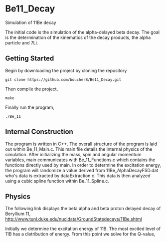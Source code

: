 # Be11_Decay
Simulation of 11Be decay

The initial code is the simulation of the alpha-delayed beta decay.
The goal is the determination of the kinematics of the decay products, the alpha particle and 7Li.

## Getting Started
Begin by downloading the project by cloning the repository

```
git clone https://github.com/boucherB/Be11_Decay.git
```
Then compile the project,
```
make
```
Finally run the program,
```
./Be_11
```

## Internal Construction
The program is written in C++. The overall structure of the program is laid out within Be_11_Main.c.
This main file details the internal physics of the simulation.
After initializing the mass, spin and angular momentum variables, main communicates with Be_11_Functions.c which contains the functions directly used by main. In order to determine the excitation energy, the program will randomize a value derived from 11Be_AlphaDecayFSD.dat who's data is extracted by dataExtraction.c. This data is then analyzed using a cubic spline function within Be_11_Spline.c.

## Physics
The following link displays the beta alpha and beta proton delayed decay of Beryllium 11,
http://www.tunl.duke.edu/nucldata/GroundStatedecays/11Be.shtml

Initially we determine the excitation energy of 11B. The most excited level of 11B has a distribution of energy. From this point we solve for the Q-value,
